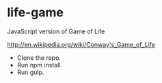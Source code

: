 # life-game
JavaScript version of Game of Life

http://en.wikipedia.org/wiki/Conway's_Game_of_Life

- Clone the repo.
- Run npm install.
- Run gulp.
